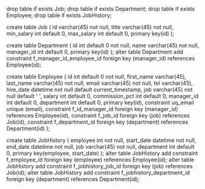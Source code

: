 drop table if exists Job;
drop table if exists Department;
drop table if exists Employee;
drop table if exists JobHistory;

create table Job (
   id varchar(45) not null,
   title varchar(45) not null,
   min_salary int default 0,
   max_salary int default 0,
   primary key(id)
);

create table Department (
   id int default 0 not null,
   name varchar(45) not null,
   manager_id int default 0,
   primary key(id)
);
alter table Department add constraint f_manager_id_employee_id foreign key (manager_id) references Employee(id);


create table Employee (
   id int default 0 not null,
   first_name varchar(45),
   last_name varchar(45) not null,
   email varchar(45) not null,
   tel varchar(45),
   hire_date datetime not null default current_timestamp,
   job varchar(45) not null default ' ',
   salary int default 0,
   commission_pct int default 0,
   manager_id int default 0,
   department int default 0,
   primary key(id),
   constraint uq_email unique (email),
   constraint f_id_manager_id foreign key (manager_id) references Employee(id),
   constraint f_job_id foreign key (job) references Job(id),
   constraint f_department_id foreign key (department) references Department(id)
);

create table JobHistory (
   employee int not null,
   start_date datetime not null,
   end_date datetime not null,
   job varchar(45) not null,
   department int default 0,
   primary key(employee, start_date)
);
alter table JobHistory add constraint f_employee_id foreign key (employee) references Employee(id);
alter table JobHistory add constraint f_jobhistory_job_id foreign key (job) references Job(id);
alter table JobHistory add constraint f_jobhistory_department_id foreign key (department) references Department(id);

